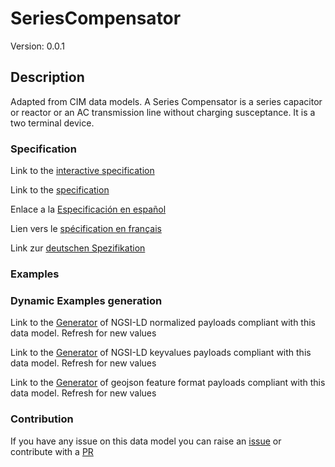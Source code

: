 # SeriesCompensator
Version: 0.0.1

## Description 

Adapted from CIM data models. A Series Compensator is a series capacitor or reactor or an AC transmission line without charging susceptance.  It is a two terminal device.
### Specification

Link to the [interactive specification](https://swagger.lab.fiware.org/?url=https://raw.githubusercontent.com/smart-data-models/dataModel.EnergyCIM/master/SeriesCompensator/swagger.yaml)

Link to the [specification](https://github.com/smart-data-models/dataModel.EnergyCIM/blob/master/SeriesCompensator/doc/spec.md)

Enlace a la [Especificación en español](https://github.com/smart-data-models/dataModel.EnergyCIM/blob/master/SeriesCompensator/doc/spec_ES.md)

Lien vers le [spécification en français](https://github.com/smart-data-models/dataModel.EnergyCIM/blob/master/SeriesCompensator/doc/spec_FR.md)

Link zur [deutschen Spezifikation](https://github.com/smart-data-models/dataModel.EnergyCIM/blob/master/SeriesCompensator/doc/spec_DE.md)
### Examples
### Dynamic Examples generation

Link to the [Generator](https://smartdatamodels.org/extra/ngsi-ld_generator.php?schemaUrl=https://raw.githubusercontent.com/smart-data-models/dataModel.EnergyCIM/master/SeriesCompensator/schema.json&email=info@smartdatamodels.org) of NGSI-LD normalized payloads compliant with this data model. Refresh for new values

Link to the [Generator](https://smartdatamodels.org/extra/ngsi-ld_generator_keyvalues.php?schemaUrl=https://raw.githubusercontent.com/smart-data-models/dataModel.EnergyCIM/master/SeriesCompensator/schema.json&email=info@smartdatamodels.org) of NGSI-LD keyvalues payloads compliant with this data model. Refresh for new values

Link to the [Generator](https://smartdatamodels.org/extra/geojson_features_generator_v1.0.php?schemaUrl=https://raw.githubusercontent.com/smart-data-models/dataModel.EnergyCIM/master/SeriesCompensator/schema.json&email=info@smartdatamodels.org) of geojson feature format payloads compliant with this data model. Refresh for new values
### Contribution

 If you have any issue on this data model you can raise an [issue](https://github.com/smart-data-models/dataModel.EnergyCIM/issues)  or contribute with a [PR](https://github.com/smart-data-models/dataModel.EnergyCIM/pulls)